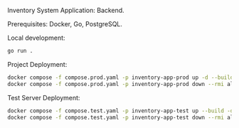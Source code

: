 Inventory System Application: Backend.

Prerequisites: Docker, Go, PostgreSQL.

Local development:
```bash
go run .
```

Project Deployment:
```bash
docker compose -f compose.prod.yaml -p inventory-app-prod up -d --build
docker compose -f compose.prod.yaml -p inventory-app-prod down --rmi all
```

Test Server Deployment:
```bash
docker compose -f compose.test.yaml -p inventory-app-test up --build -d
docker compose -f compose.test.yaml -p inventory-app-test down --rmi all
```
